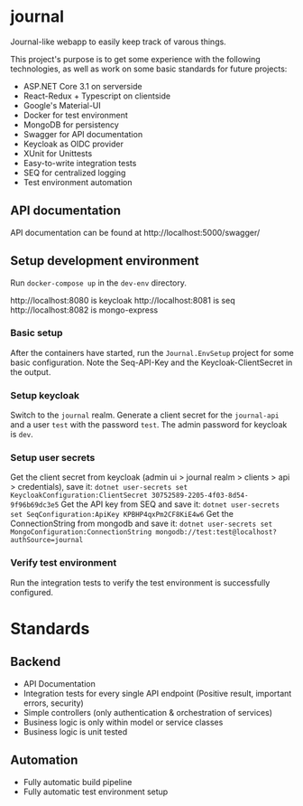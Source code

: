 # journal

Journal-like webapp to easily keep track of varous things.

This project's purpose is to get some experience with the following technologies, as well as work on some basic standards for future projects:

- ASP.NET Core 3.1 on serverside
- React-Redux + Typescript on clientside
- Google's Material-UI
- Docker for test environment
- MongoDB for persistency
- Swagger for API documentation
- Keycloak as OIDC provider
- XUnit for Unittests
- Easy-to-write integration tests
- SEQ for centralized logging
- Test environment automation

## API documentation

API documentation can be found at http://localhost:5000/swagger/

## Setup development environment

Run `docker-compose up` in the `dev-env` directory.

http://localhost:8080 is keycloak
http://localhost:8081 is seq
http://localhost:8082 is mongo-express


### Basic setup
After the containers have started, run the `Journal.EnvSetup` project for some basic configuration.
Note the Seq-API-Key and the Keycloak-ClientSecret in the output.

### Setup keycloak

Switch to the `journal` realm.
Generate a client secret for the `journal-api` and a user `test` with the password `test`.
The admin password for keycloak is `dev`.

### Setup user secrets

Get the client secret from keycloak (admin ui > journal realm > clients > api > credentials), save it: `dotnet user-secrets set KeycloakConfiguration:ClientSecret 30752589-2205-4f03-8d54-9f96b69dc3e5`
Get the API key from SEQ and save it: `dotnet user-secrets set SeqConfiguration:ApiKey KPBHP4qxPm2CF8KiE4w6`
Get the ConnectionString from mongodb and save it: `dotnet user-secrets set MongoConfiguration:ConnectionString mongodb://test:test@localhost?authSource=journal`

### Verify test environment

Run the integration tests to verify the test environment is successfully configured.

# Standards

## Backend
- API Documentation
- Integration tests for every single API endpoint (Positive result, important errors, security)
- Simple controllers (only authentication & orchestration of services)
- Business logic is only within model or service classes
- Business logic is unit tested

## Automation
- Fully automatic build pipeline
- Fully automatic test environment setup
